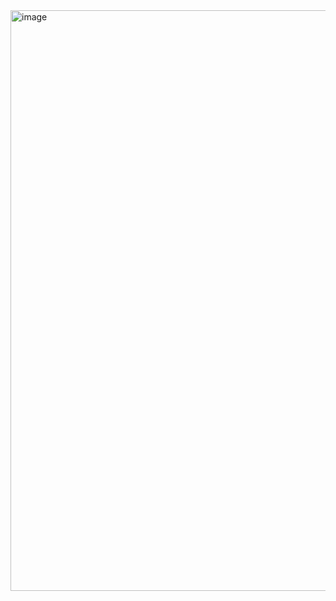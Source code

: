 <img width="1902" height="929" alt="image" src="https://github.com/user-attachments/assets/0c85bad9-2380-437f-8fff-a541dab93f32" />
